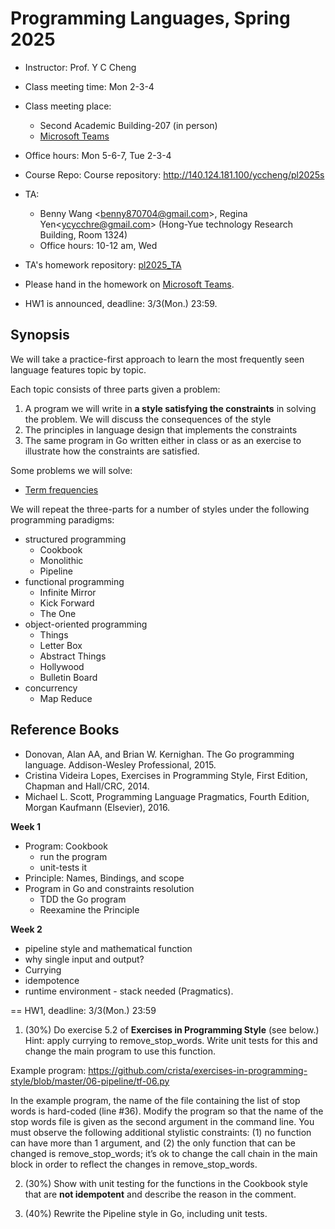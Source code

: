 # Programming Languages, Spring 2025

- Instructor: Prof. Y C Cheng
- Class meeting time: Mon 2-3-4
- Class meeting place:
  - Second Academic Building-207 (in person)
  - [Microsoft Teams](https://teams.microsoft.com/l/team/19%3ACxxkswKurkJFiUujdCtAfg7t9IO6ZwPGO2EiY4AyicA1%40thread.tacv2/conversations?groupId=763aba6a-09fe-4b95-9837-b7cf8d08d47d&tenantId=dfb5e216-2b8a-4b32-b1cb-e786a1095218)
- Office hours: Mon 5-6-7, Tue 2-3-4
- Course Repo: Course repository: http://140.124.181.100/yccheng/pl2025s
- TA: 
  - Benny Wang \<benny870704@gmail.com\>, Regina Yen\<ycycchre@gmail.com\> (Hong-Yue technology Research Building, Room 1324)
  - Office hours: 10-12 am, Wed
- TA's homework repository: [pl2025_TA](http://140.124.181.100/course/pl2025s_ta)
- Please hand in the homework on [Microsoft Teams](https://teams.microsoft.com/l/team/19%3ACxxkswKurkJFiUujdCtAfg7t9IO6ZwPGO2EiY4AyicA1%40thread.tacv2/conversations?groupId=763aba6a-09fe-4b95-9837-b7cf8d08d47d&tenantId=dfb5e216-2b8a-4b32-b1cb-e786a1095218).

- HW1 is announced, deadline: 3/3(Mon.) 23:59.

## Synopsis

We will take a practice-first approach to learn the most frequently seen language features topic by topic.

Each topic consists of three parts given a problem:
1. A program we will write in **a style satisfying the constraints** in solving the problem. We will discuss the consequences of the style
2. The principles in language design that implements the constraints
3. The same program in Go written either in class or as an exercise to illustrate how the constraints are satisfied.

Some problems we will solve:
- [Term frequencies](https://github.com/crista/exercises-in-programming-style)

We will repeat the three-parts for a number of styles under the following programming paradigms:
- structured programming
    - Cookbook
    - Monolithic
    - Pipeline
- functional programming
    - Infinite Mirror
    - Kick Forward
    - The One
- object-oriented programming
    - Things
    - Letter Box
    - Abstract Things
    - Hollywood
    - Bulletin Board
- concurrency
    - Map Reduce

## Reference Books
- Donovan, Alan AA, and Brian W. Kernighan. The Go programming language. Addison-Wesley Professional, 2015.
- Cristina Videira Lopes, Exercises in Programming Style, First Edition, Chapman and Hall/CRC, 2014.
- Michael L. Scott, Programming Language Pragmatics, Fourth Edition, Morgan Kaufmann (Elsevier), 2016.

**Week 1**

- Program: Cookbook
    - run the program
    - unit-tests it
- Principle: Names, Bindings, and scope
- Program in Go and constraints resolution
    - TDD the Go program
    - Reexamine the Principle

**Week 2**
- pipeline style and mathematical function
- why single input and output?
- Currying
- idempotence
- runtime environment - stack needed (Pragmatics).

== HW1, deadline: 3/3(Mon.) 23:59

1. (30%) Do exercise 5.2 of **Exercises in Programming Style** (see below.) Hint: apply currying to remove_stop_words. Write unit tests for this and change the main program to use this function. 

Example program: https://github.com/crista/exercises-in-programming-style/blob/master/06-pipeline/tf-06.py

In the example program, the name of the file containing the list of stop words is hard-coded (line #36). Modify the program so that the name of the stop words file is given as the second argument in the command line. You must observe the following additional stylistic constraints: (1) no function can have more than 1 argument, and (2) the only function that can be changed is remove_stop_words; it’s ok to change the call chain in the main block in order to reflect the changes in remove_stop_words.

2. (30%) Show with unit testing for the functions in the Cookbook style that are **not idempotent** and describe the reason in the comment.

3. (40%) Rewrite the Pipeline style in Go, including unit tests.